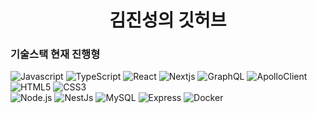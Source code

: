 <div>
<div align="center">
  
# 김진성의 깃허브
  
</div>

### 기술스택 현재 진행형
<p>
<img alt="Javascript" src="https://img.shields.io/badge/JavaScript-F7DF1E?style=flat-square&logo=JavaScript&logoColor=000080"/>
<img alt="TypeScript" src="https://img.shields.io/badge/TypeScript-3178C6?style=flat-square&logo=TypeScript&logoColor=white"/>
<img alt="React" src="https://img.shields.io/badge/React-61DAFB?style=flat-square&logo=React&logoColor=white"/>
<img alt="Nextjs" src="https://img.shields.io/badge/Next.js-000000?style=flat-square&logo=Next.js&logoColor=white"/>
<img alt="GraphQL" src="https://img.shields.io/badge/GraphQL-E10098?style=flat-square&logo=GraphQL&logoColor=white"/>
<img alt="ApolloClient" src="https://img.shields.io/badge/ApolloClient-311C87?style=flat-square&logo=apollographql&logoColor=white"/>
<img alt="HTML5" src="https://img.shields.io/badge/HTML5-E34F26?style=flat-square&logo=html5&logoColor=white"/>
<img alt="CSS3" src="https://img.shields.io/badge/CSS3-1572B6?style=flat-square&logo=css3&logoColor=white"/>
<br/>
<img alt="Node.js" src ="https://img.shields.io/badge/Node.js-339933.svg?&style=flat&logo=Node.js&logoColor=black"/>
<img alt="NestJs" src ="https://img.shields.io/badge/NestJs-E0234E.svg?&style=flat&logo=NestJs&logoColor=black"/>
<img alt="MySQL" src ="https://img.shields.io/badge/MySQL-4479A1.svg?&style=flat&logo=MySQL&logoColor=black"/>
<img alt="Express" src ="https://img.shields.io/badge/Express-000000.svg?&style=flat&logo=Express&logoColor=white"/>
<img alt="Docker" src ="https://img.shields.io/badge/Docker-2496ED.svg?&style=flat&logo=Docker&logoColor=white"/>
</p>
</div>


